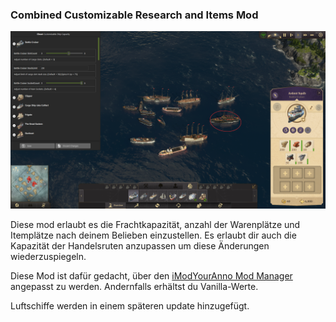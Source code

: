 ### Combined Customizable Research and Items Mod
![banner](https://raw.githubusercontent.com/Moonwolf287/anno1800-mods/main/%5BCheat%5D%20Customizable%20Ship%20Capacity/banner.png)

Diese mod erlaubt es die Frachtkapazität, anzahl der Warenplätze und Itemplätze nach deinem Belieben einzustellen. Es erlaubt dir auch die Kapazität der Handelsruten anzupassen um diese Änderungen wiederzuspiegeln.

 Diese Mod ist dafür gedacht, über den [iModYourAnno Mod Manager](https://github.com/anno-mods/iModYourAnno) angepasst zu werden. Andernfalls erhältst du Vanilla-Werte.


Luftschiffe werden in einem späteren update hinzugefügt.